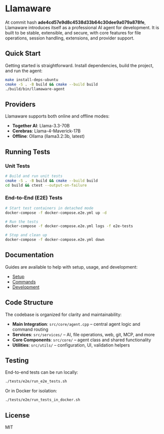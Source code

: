 # Llamaware

At commit hash **ade4cd57e9d8c4538d33b64c30dee9a079a878fe**, Llamaware introduces itself as a professional AI agent for development. It is built to be stable, extensible, and secure, with core features for file operations, session handling, extensions, and provider support.

## Quick Start

Getting started is straightforward. Install dependencies, build the project, and run the agent:

```bash
make install-deps-ubuntu
cmake -S . -B build && cmake --build build
./build/bin/llamaware-agent
```

## Providers

Llamaware supports both online and offline modes:

* **Together AI**: Llama-3.3-70B
* **Cerebras**: Llama-4-Maverick-17B
* **Offline**: Ollama (llama3.2:3b, latest)

## Running Tests

### Unit Tests
```bash
# Build and run unit tests
cmake -S . -B build && cmake --build build
cd build && ctest --output-on-failure
```

### End-to-End (E2E) Tests
```bash
# Start test containers in detached mode
docker-compose -f docker-compose.e2e.yml up -d

# Run the tests
docker-compose -f docker-compose.e2e.yml logs -f e2e-tests

# Stop and clean up
docker-compose -f docker-compose.e2e.yml down
```

## Documentation

Guides are available to help with setup, usage, and development:

* [Setup](docs/SETUP.md)
* [Commands](docs/COMMANDS.md)
* [Development](docs/DEVELOPMENT.md)

## Code Structure

The codebase is organized for clarity and maintainability:

* **Main Integration**: `src/core/agent.cpp` – central agent logic and command routing
* **Services**: `src/services/` – AI, file operations, web, git, MCP, and more
* **Core Components**: `src/core/` – agent class and shared functionality
* **Utilities**: `src/utils/` – configuration, UI, validation helpers

## Testing

End-to-end tests can be run locally:

```bash
./tests/e2e/run_e2e_tests.sh
```

Or in Docker for isolation:

```bash
./tests/e2e/run_tests_in_docker.sh
```

## License

MIT
